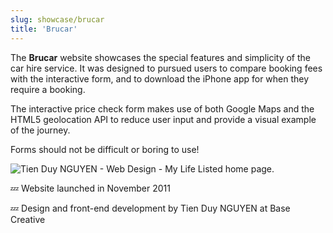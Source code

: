 ```yaml
---
slug: showcase/brucar
title: 'Brucar'
---
```

The **Brucar** website showcases the special features and simplicity of the car hire service. It was designed to pursued users to compare booking fees with the interactive form, and to download the iPhone app for when they require a booking.

The interactive price check form makes use of both Google Maps and the HTML5 geolocation API to reduce user input and provide a visual example of the journey.

Forms should not be difficult or boring to use!

![Tien Duy NGUYEN - Web Design - My Life Listed home page.](/images/portfolio/web-design-brucar-1.png)

💤 Website launched in November 2011

💤 Design and front-end development by Tien Duy NGUYEN at Base Creative

